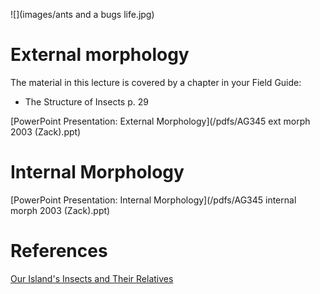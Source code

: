 <!--
.. title: Lecture 21-03: Insect morphology
.. slug: lecture-21-03-insect-morphology
.. date: 2021-08-25 12:45 UTC+10:00
.. tags: lecture
.. category:
.. link:
.. description:
.. type: text
-->

![](images/ants and a bugs life.jpg)

# External morphology

The material in this lecture is covered by a chapter in your Field Guide:

* The Structure of Insects p. 29

[PowerPoint Presentation: External Morphology](/pdfs/AG345 ext morph 2003 (Zack).ppt)

# Internal Morphology

[PowerPoint Presentation: Internal Morphology](/pdfs/AG345 internal morph 2003 (Zack).ppt)

# References

[Our Island's Insects and Their Relatives](/pdfs/InsectBiology.pdf)
